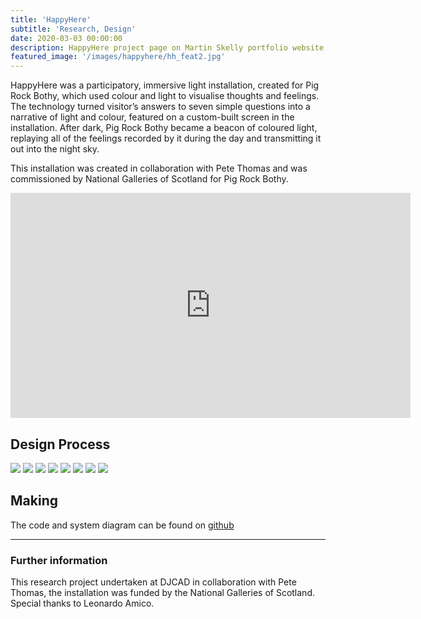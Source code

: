 ```yaml
---
title: 'HappyHere'
subtitle: 'Research, Design'
date: 2020-03-03 00:00:00
description: HappyHere project page on Martin Skelly portfolio website.
featured_image: '/images/happyhere/hh_feat2.jpg'
---
```


HappyHere was a participatory, immersive light installation, created for Pig Rock Bothy, which used colour and light to visualise thoughts and feelings. The technology turned visitor’s answers to seven simple questions into a narrative of light and colour, featured on a custom-built screen in the installation. After dark, Pig Rock Bothy became a beacon of coloured light, replaying all of the feelings recorded by it during the day and transmitting it out into the night sky.

This installation was created in collaboration with Pete Thomas and was commissioned by National Galleries of Scotland for Pig Rock Bothy.

<iframe src="https://player.vimeo.com/video/314037177" width="640" height="360" frameborder="0" allowfullscreen></iframe>

## Design Process

<div class="gallery" data-columns="3">
	<img src="/images/happyhere/hh_one.jpg">
	<img src="/images/happyhere/hh_seven.jpg">
	<img src="/images/happyhere/hh_five.jpg">
	<img src="/images/happyhere/hh_orange.jpg">
	<img src="/images/happyhere/hh_two.jpg">
	<img src="/images/happyhere/hh_feat.jpg">
	<img src="/images/happyhere/hh_four.jpg">
	<img src="/images/happyhere/hh_three.jpg">
</div>

## Making
The code and system diagram can be found on [github](https://github.com/mskell/HappyHere)

---
### Further information

This research project undertaken at DJCAD in collaboration with Pete Thomas, the installation was funded by the National Galleries of Scotland. Special thanks to Leonardo Amico.
